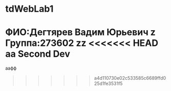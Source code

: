 # tdWebLab1
ФИО:Дегтярев Вадим Юрьевич  z
Группа:273602
zz
<<<<<<< HEAD
aa
Second Dev
=======
aaфф
>>>>>>> a4d110730e02c533585c6689ffd025d1fe3531f5
